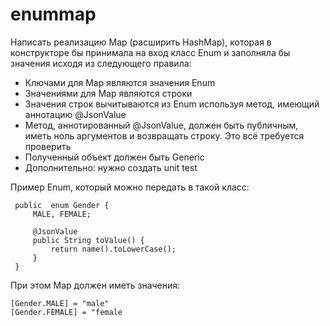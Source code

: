 # enummap
 
Написать реализацию Map (расширить HashMap), которая в конструкторе бы
принимала на вход класс Enum и заполняла бы значения исходя из следующего
правила:
- Ключами для Map являются значения Enum
- Значениями для Map являются строки
- Значения строк вычитываются из Enum используя метод, имеющий аннотацию @JsonValue
- Метод, аннотированный @JsonValue, должен быть публичным, иметь ноль аргументов
  и возвращать строку. Это всё требуется проверить
- Полученный объект должен быть Generic
- Дополнительно: нужно создать unit test

Пример Enum, который можно передать в такой класс:
```
 public  enum Gender {
     MALE, FEMALE;

     @JsonValue
     public String toValue() {
         return name().toLowerCase();
     }
 }
```

При этом Map должен иметь значения:
```
[Gender.MALE] = "male"
[Gender.FEMALE] = "female
```
